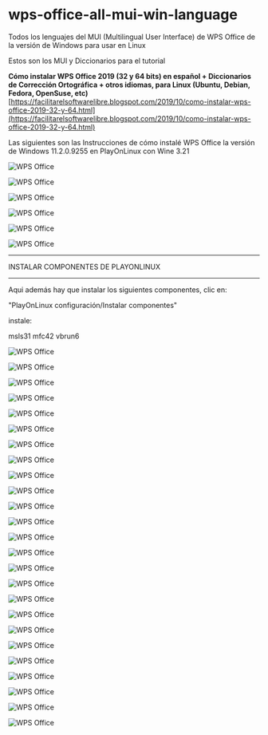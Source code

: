 # wps-office-all-mui-win-language
Todos los lenguajes del MUI (Multilingual User Interface) de WPS Office de la versión de Windows para usar en Linux

Estos son los MUI y Diccionarios para el tutorial 

**Cómo instalar WPS Office 2019 (32 y 64 bits) en español + Diccionarios de Corrección Ortográfica + otros idiomas, para Linux (Ubuntu, Debian, Fedora, OpenSuse, etc)**
[https://facilitarelsoftwarelibre.blogspot.com/2019/10/como-instalar-wps-office-2019-32-y-64.html](https://facilitarelsoftwarelibre.blogspot.com/2019/10/como-instalar-wps-office-2019-32-y-64.html) 


Las siguientes son las Instrucciones de cómo instalé WPS Office la versión de Windows 11.2.0.9255  en PlayOnLinux con Wine 3.21

![WPS Office](https://github.com/wachin/wps-office-all-mui-win-language/blob/master/imagenes/20200411-074832_wine_3.21.png?raw=true  "Captura de pantalla hecha con Ksnip")

![WPS Office](https://github.com/wachin/wps-office-all-mui-win-language/blob/master/imagenes/20200411-075342_instalar%2C_siguiente.png?raw=true  "Captura de pantalla hecha con Ksnip")

![WPS Office](https://github.com/wachin/wps-office-all-mui-win-language/blob/master/imagenes/20200411-075606_nombre_sin_espacios.png?raw=true  "Captura de pantalla hecha con Ksnip")

![WPS Office](https://github.com/wachin/wps-office-all-mui-win-language/blob/master/imagenes/20200411-075735_otra_version_de_wine.png?raw=true  "Captura de pantalla hecha con Ksnip")

![WPS Office](https://github.com/wachin/wps-office-all-mui-win-language/blob/master/imagenes/20200411-075805_wine_3.21.png?raw=true  "Captura de pantalla hecha con Ksnip")

![WPS Office](https://github.com/wachin/wps-office-all-mui-win-language/blob/master/imagenes/20200411-075849_instalar_wine-mono.png?raw=true  "Captura de pantalla hecha con Ksnip")


***************************************
 INSTALAR COMPONENTES DE PLAYONLINUX
***************************************
Aqui además hay que instalar los siguientes componentes, clic en:

"PlayOnLinux configuración/Instalar componentes"

instale:

msls31
mfc42
vbrun6


![WPS Office](https://github.com/wachin/wps-office-all-mui-win-language/blob/master/imagenes/20200411-080845_instalandolo.png?raw=true  "Captura de pantalla hecha con Ksnip")

![WPS Office](https://github.com/wachin/wps-office-all-mui-win-language/blob/master/imagenes/20200411-080850_Instalandolo.png?raw=true  "Captura de pantalla hecha con Ksnip")

![WPS Office](https://github.com/wachin/wps-office-all-mui-win-language/blob/master/imagenes/20200411-081130_en_porcentaje.png?raw=true  "Captura de pantalla hecha con Ksnip")

![WPS Office](https://github.com/wachin/wps-office-all-mui-win-language/blob/master/imagenes/20200411-081341_splash.png?raw=true  "Captura de pantalla hecha con Ksnip")

![WPS Office](https://github.com/wachin/wps-office-all-mui-win-language/blob/master/imagenes/20200411-081437_lanzarlo.png?raw=true  "Captura de pantalla hecha con Ksnip")

![WPS Office](https://github.com/wachin/wps-office-all-mui-win-language/blob/master/imagenes/20200411-081522_escoger_gratis.png?raw=true  "Captura de pantalla hecha con Ksnip")

![WPS Office](https://github.com/wachin/wps-office-all-mui-win-language/blob/master/imagenes/20200411-081554_cerrar_sync.png?raw=true  "Captura de pantalla hecha con Ksnip")

![WPS Office](https://github.com/wachin/wps-office-all-mui-win-language/blob/master/imagenes/20200411-194328_configuracion_lenguajes.png?raw=true  "Captura de pantalla hecha con Ksnip")

![WPS Office](https://github.com/wachin/wps-office-all-mui-win-language/blob/master/imagenes/20200411-194529_elija_los_dem%C3%A1s_idiomas_que_no_est%C3%A1n_instalados.png?raw=true  "Captura de pantalla hecha con Ksnip")

![WPS Office](https://github.com/wachin/wps-office-all-mui-win-language/blob/master/imagenes/20200411-194810_el_ultimo.png?raw=true  "Captura de pantalla hecha con Ksnip")

![WPS Office](https://github.com/wachin/wps-office-all-mui-win-language/blob/master/imagenes/20200411-194931_cerrar_wps.png?raw=true  "Captura de pantalla hecha con Ksnip")

![WPS Office](https://github.com/wachin/wps-office-all-mui-win-language/blob/master/imagenes/20200411-200342_cerrar.png?raw=true  "Captura de pantalla hecha con Ksnip")

![WPS Office](https://github.com/wachin/wps-office-all-mui-win-language/blob/master/imagenes/20200411-200539_entrar_en_HOME_en_la_carpeta_de_POL.png?raw=true  "Captura de pantalla hecha con Ksnip")

![WPS Office](https://github.com/wachin/wps-office-all-mui-win-language/blob/master/imagenes/20200411-200735_entrar_en_la_carpeta_unidad_virtual.png?raw=true  "Captura de pantalla hecha con Ksnip")

![WPS Office](https://github.com/wachin/wps-office-all-mui-win-language/blob/master/imagenes/20200411-200834_entrar_en_drive_c.png?raw=true  "Captura de pantalla hecha con Ksnip")

![WPS Office](https://github.com/wachin/wps-office-all-mui-win-language/blob/master/imagenes/20200411-200922_entrar_en_user.png?raw=true  "Captura de pantalla hecha con Ksnip")

![WPS Office](https://github.com/wachin/wps-office-all-mui-win-language/blob/master/imagenes/20200411-200952_entrar_wachin.png?raw=true  "Captura de pantalla hecha con Ksnip")

![WPS Office](https://github.com/wachin/wps-office-all-mui-win-language/blob/master/imagenes/20200411-201110_las_carpetas_donde_est%C3%A1_todo.png?raw=true  "Captura de pantalla hecha con Ksnip")

![WPS Office](https://github.com/wachin/wps-office-all-mui-win-language/blob/master/imagenes/20200411-201821_Si_desea_lanzar_WPS_Office.png?raw=true  "Captura de pantalla hecha con Ksnip")

![WPS Office](https://github.com/wachin/wps-office-all-mui-win-language/blob/master/imagenes/20200411-202207_generar_el_acceso.png?raw=true  "Captura de pantalla hecha con Ksnip")

![WPS Office](https://github.com/wachin/wps-office-all-mui-win-language/blob/master/imagenes/20200411-202540_pongale_nombre_completo.png?raw=true  "Captura de pantalla hecha con Ksnip")

![WPS Office](https://github.com/wachin/wps-office-all-mui-win-language/blob/master/imagenes/20200411-202658_ya_no_crear_otro.png?raw=true  "Captura de pantalla hecha con Ksnip")

![WPS Office](https://github.com/wachin/wps-office-all-mui-win-language/blob/master/imagenes/20200411-202755_creado_acceso_a_WPS.png?raw=true  "Captura de pantalla hecha con Ksnip")

![WPS Office](https://github.com/wachin/wps-office-all-mui-win-language/blob/master/imagenes/20200415-091621_descargando_los_diccionarios_idiomas_faltantes.png?raw=true  "Captura de pantalla hecha con Ksnip")

![WPS Office](https://github.com/wachin/wps-office-all-mui-win-language/blob/master/imagenes/20200415-092230_comparaci%C3%B3n_con_el_idioma_descargado.png?raw=true  "Captura de pantalla hecha con Ksnip")


